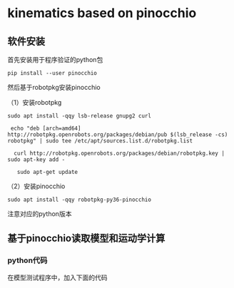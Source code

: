 # kinematics based on pinocchio



## 软件安装



首先安装用于程序验证的python包

```
pip install --user pinocchio
```



然后基于robotpkg安装pinocchio

（1）安装robotpkg

```
sudo apt install -qqy lsb-release gnupg2 curl

 echo "deb [arch=amd64] http://robotpkg.openrobots.org/packages/debian/pub $(lsb_release -cs) robotpkg" | sudo tee /etc/apt/sources.list.d/robotpkg.list
 
  curl http://robotpkg.openrobots.org/packages/debian/robotpkg.key | sudo apt-key add -
  
   sudo apt-get update
```

（2）安装pinocchio

```
sudo apt install -qqy robotpkg-py36-pinocchio
```

注意对应的python版本



## 基于pinocchio读取模型和运动学计算



### python代码



在模型测试程序中，加入下面的代码

















